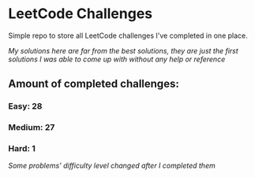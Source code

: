 
# LeetCode Challenges

Simple repo to store all LeetCode challenges I've completed in one place.

<i>My solutions here are far from the best solutions, they are just the first solutions I was able to come up with without any help or reference</i>

## Amount of completed challenges:

### Easy: 28

### Medium: 27

### Hard: 1

<i>Some problems' difficulty level changed after I completed them</i>
